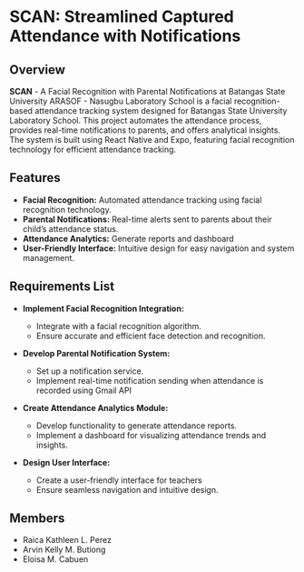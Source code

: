# SCAN: Streamlined Captured Attendance with Notifications 

## Overview

**SCAN** - A Facial Recognition with Parental Notifications at Batangas State University ARASOF - Nasugbu Laboratory School is a facial recognition-based attendance tracking system designed for Batangas State University Laboratory School. This project automates the attendance process, provides real-time notifications to parents, and offers analytical insights. The system is built using React Native and Expo, featuring facial recognition technology for efficient attendance tracking.

## Features

-   **Facial Recognition:** Automated attendance tracking using facial recognition technology.
-   **Parental Notifications:** Real-time alerts sent to parents about their child’s attendance status.
-   **Attendance Analytics:** Generate reports and dashboard
-   **User-Friendly Interface:** Intuitive design for easy navigation and system management.

## Requirements List
-   **Implement Facial Recognition Integration:**
    
    -   Integrate with a facial recognition algorithm.
    -   Ensure accurate and efficient face detection and recognition.
-   **Develop Parental Notification System:**
    
    -   Set up a notification service.
    -   Implement real-time notification sending when attendance is recorded using Gmail API
-   **Create Attendance Analytics Module:**
    
    -   Develop functionality to generate attendance reports.
    -   Implement a dashboard for visualizing attendance trends and insights.
-   **Design User Interface:**
    
    -   Create a user-friendly interface for teachers
    -   Ensure seamless navigation and intuitive design.

## Members
- Raica Kathleen L. Perez
- Arvin Kelly M. Butiong
- Eloisa M. Cabuen
